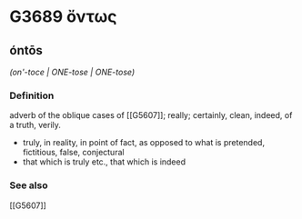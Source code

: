 # G3689 ὄντως

## óntōs

_(on'-toce | ONE-tose | ONE-tose)_

### Definition

adverb of the oblique cases of [[G5607]]; really; certainly, clean, indeed, of a truth, verily.

- truly, in reality, in point of fact, as opposed to what is pretended, fictitious, false, conjectural
- that which is truly etc., that which is indeed

### See also

[[G5607]]

